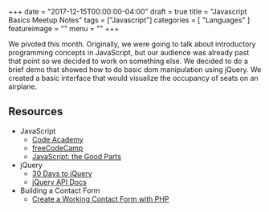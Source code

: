 +++
date = "2017-12-15T00:00:00-04:00"
draft = true
title = "Javascript Basics Meetup Notes" 
tags = ["Javascript"]
categories = [ "Languages" ]
featureimage = ""
menu = ""
+++

We pivoted this month. Originally, we were going to talk about introductory programming concepts in JavaScript, but our audience was already past that point so we decided to work on something else. We decided to do a brief demo that showed how to do basic dom manipulation using jQuery. We created a basic interface that would visualize the occupancy of seats on an airplane.

## Resources

* JavaScript
  * [Code Academy](https://www.codecademy.com/learn/introduction-to-javascript)
  * [freeCodeCamp](https://www.freecodecamp.org)
  * [JavaScript: the Good Parts](https://www.amazon.com/JavaScript-Good-Parts-Douglas-Crockford/dp/0596517742)
* jQuery
  * [30 Days to jQuery](https://code.tutsplus.com/courses/30-days-to-learn-jquery)
  * [jQuery API Docs](http://api.jquery.com)
* Building a Contact Form
  * [Create a Working Contact Form with PHP](https://bootstrapbay.com/blog/working-bootstrap-contact-form/) 
